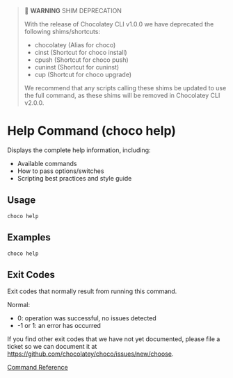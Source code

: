 ﻿---
Order: 50
xref: choco-command-help
Title: Help
Description: Help Command (choco help)
RedirectFrom:
  - docs/commandshelp
  - docs/commands-help
---

<!-- This file is automatically generated based on output from https://github.com/chocolatey/choco/blob/master/src/chocolatey/infrastructure.app/commands/ChocolateyHelpCommand.cs using https://github.com/chocolatey/choco/blob/master/GenerateDocs.ps1. Contributions are welcome at the original location(s). If the file is not found, it is not part of the open source edition of Chocolatey or the name of the file is different. -->

> :memo: **WARNING** SHIM DEPRECATION
>
> With the release of Chocolatey CLI v1.0.0 we have deprecated the following shims/shortcuts:
>
> - chocolatey (Alias for choco)
> - cinst (Shortcut for choco install)
> - cpush (Shortcut for choco push)
> - cuninst (Shortcut for cuninst)
> - cup (Shortcut for choco upgrade)
>
> We recommend that any scripts calling these shims be updated to use the full command, as
> these shims will be removed in Chocolatey CLI v2.0.0.

# Help Command (choco help)

Displays the complete help information, including:

* Available commands
* How to pass options/switches
* Scripting best practices and style guide

## Usage

    choco help

## Examples

    choco help

## Exit Codes

Exit codes that normally result from running this command.

Normal:
 - 0: operation was successful, no issues detected
 - -1 or 1: an error has occurred

If you find other exit codes that we have not yet documented, please
 file a ticket so we can document it at
 https://github.com/chocolatey/choco/issues/new/choose.

[Command Reference](xref:choco-commands)